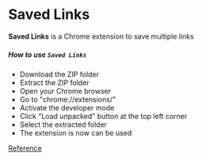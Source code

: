 # Saved Links

**Saved Links** is a Chrome extension to save multiple links 

##### How to use `Saved Links`
* Download the ZIP folder
* Extract the ZIP folder
* Open your Chrome browser
* Go to "chrome://extensions/"
* Activate the developer mode
* Click "Load unpacked" button at the top left corner
* Select the extracted folder
* The extension is now can be used

<a href="https://www.youtube.com/watch?v=jS4aFq5-91M" target="_blank">Reference</a>
